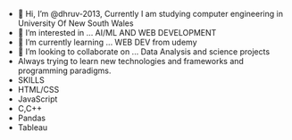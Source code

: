 - 👋 Hi, I’m @dhruv-2013, Currently I am studying computer engineering in University Of New South Wales
- 👀 I’m interested in ... AI/ML AND WEB DEVELOPMENT
- 🌱 I’m currently learning ... WEB DEV from udemy
- 💞️ I’m looking to collaborate on ... Data Analysis and science projects
- Always trying to learn new technologies and frameworks and programming paradigms.
- SKILLS
- HTML/CSS
- JavaScript
- C,C++
- Pandas
- Tableau


